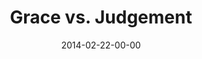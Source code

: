 ---
layout: message
category: message
series: "Heavyweights 2"
title: "Grace vs. Judgement"
date: 2014-02-22-00-00
message_id: 849
---